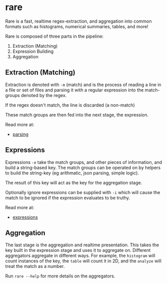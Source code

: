 # rare

Rare is a fast, realtime regex-extraction, and aggregation into common formats
such as histograms, numerical summaries, tables, and more!

Rare is composed of three parts in the pipeline:

1. Extraction (Matching)
2. Expression Building
3. Aggregation

## Extraction (Matching)

Extraction is denoted with `-m` (match) and is the process of reading a line in
a file or set of files and parsing it with a regular expression into the
match-groups denoted by the regex.

If the regex doesn't match, the line is discarded (a non-match)

These match groups are then fed into the next stage, the expression.

Read more at:

* [parsing](extractor.md)

## Expressions

Expressions `-e` take the match groups, and other pieces of information, and build
a string-based key.  The match groups can be operated on by helpers to build
the string-key (eg arithmatic, json parsing, simple logic).

The result of this key will act as the key for the aggregation stage.

Optionally ignore expressions can be supplied with `-i` which will
cause the match to be ignored if the expression evaluates to be truthy.

Read more at:

* [expressions](expressions.md)

## Aggregation

The last stage is the aggregation and realtime presentation.  This takes the
key built in the expression stage and uses it to aggregate on. Different aggregators
aggregate in different ways.  For example, the `histogram` will count instances of the key,
the `table` will count it in 2D, and the `analyze` will treat the match as a number.

Run `rare --help` for more details on the aggregators.

